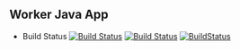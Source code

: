 ## Worker Java App
  * Build Status
[![Build Status](http://35.197.102.152:8080/buildStatus/icon?job=job-01)](http://35.197.102.152:8080/job/job-01/)
[![Build Status](http://35.197.102.152:8080/buildStatus/icon?job=job-02&subject=UnitTest)](http://35.197.102.152:8080/job/job-02/)
[![BuildStatus](http://34.65.53.238:8080/buildStatus/icon?job=job-02&subject=UnitTest)](http://34.65.53.238:8080/job/job-02/)

